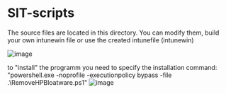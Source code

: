 # SIT-scripts
The source files are located in this directory. You can modify them, build your own intunewin file or use the created intunefile (intunewin)


![image](https://user-images.githubusercontent.com/90287914/234656169-f543ad89-c1df-4373-888e-57da365f27d1.png)

to "install" the programm you need to specify the installation command: "powershell.exe -noprofile -executionpolicy bypass -file .\RemoveHPBloatware.ps1" 
![image](https://user-images.githubusercontent.com/90287914/234656081-94b85013-50d1-485c-81d5-8a61e78498e0.png)

